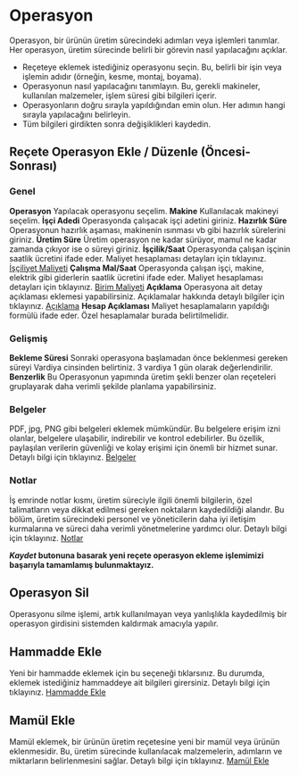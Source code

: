 
# Operasyon 

Operasyon, bir ürünün üretim sürecindeki adımları veya işlemleri tanımlar. 
Her operasyon, üretim sürecinde belirli bir görevin nasıl yapılacağını açıklar.

- Reçeteye eklemek istediğiniz operasyonu seçin. Bu, belirli bir işin veya işlemin adıdır (örneğin, kesme, montaj, boyama).
- Operasyonun nasıl yapılacağını tanımlayın. Bu, gerekli makineler, kullanılan malzemeler, işlem süresi gibi bilgileri içerir.
- Operasyonların doğru sırayla yapıldığından emin olun. Her adımın hangi sırayla yapılacağını belirleyin.
- Tüm bilgileri girdikten sonra değişiklikleri kaydedin.

## Reçete Operasyon Ekle / Düzenle (Öncesi-Sonrası)

### Genel

**Operasyon** Yapılacak operasyonu seçelim.
**Makine** Kullanılacak makineyi seçelim.
**İşçi Adedi** Operasyonda çalışacak işçi adetini giriniz.
**Hazırlık Süre** Operasyonun hazırlık aşaması, makinenin ısınması vb gibi hazırlık sürelerini giriniz.
**Üretim Süre** Üretim operasyon ne kadar sürüyor, mamul ne kadar zamanda çıkıyor ise o süreyi giriniz.
**İşçilik/Saat** Operasyonda çalışan işçinin saatlik ücretini ifade eder. Maliyet hesaplaması detayları için tıklayınız. [İşçiliyet Maliyeti](../Uretim/IscilikMaliyeti.md)
**Çalışma Mal/Saat** Operasyonda çalışan işçi, makine, elektrik gibi giderlerin saatlik ücretini ifade eder. Maliyet hesaplaması detayları için tıklayınız. [Birim Maliyeti](../Uretim/BirimMaliyeti.md)
**Açıklama** Operasyona ait detay açıklaması eklemesi yapabilirsiniz. Açıklamalar hakkında detaylı bilgiler için tıklayınız. [Açıklama](../TemelOzellikler/Aciklama.md)
**Hesap Açıklaması** Maliyet hesaplamaların yapıldığı formülü ifade eder. Özel hesaplamalar burada belirtilmelidir.

### Gelişmiş

**Bekleme Süresi** Sonraki operasyona başlamadan önce beklenmesi gereken süreyi Vardiya cinsinden belirtiniz. 3 vardiya 1 gün olarak değerlendirilir.
**Benzerlik** Bu Operasyonun yapımında üretim şekli benzer olan reçeteleri gruplayarak daha verimli şekilde planlama yapabilirsiniz.

### Belgeler

PDF, jpg, PNG gibi belgeleri eklemek mümkündür. Bu belgelere erişim izni olanlar, belgelere ulaşabilir, indirebilir ve kontrol edebilirler.
Bu özellik, paylaşılan verilerin güvenliği ve kolay erişimi için önemli bir hizmet sunar. 
Detaylı bilgi için tıklayınız. [Belgeler](../TemelOzellikler/Belgeler.md)

### Notlar

İş emrinde notlar kısmı, üretim süreciyle ilgili önemli bilgilerin, özel talimatların veya dikkat edilmesi gereken noktaların kaydedildiği alandır. 
Bu bölüm, üretim sürecindeki personel ve yöneticilerin daha iyi iletişim kurmalarına ve süreci daha verimli yönetmelerine yardımcı olur.
Detaylı bilgi için tıklayınız. [Notlar](../TemelOzellikler/Notlar.md)

***Kaydet* butonuna basarak yeni reçete operasyon ekleme işlemimizi başarıyla tamamlamış bulunmaktayız.**

## Operasyon Sil

Operasyonu silme işlemi, artık kullanılmayan veya yanlışlıkla kaydedilmiş bir operasyon girdisini sistemden kaldırmak amacıyla yapılır.

## Hammadde Ekle 

Yeni bir hammadde eklemek için bu seçeneği tıklarsınız. Bu durumda, eklemek istediğiniz hammaddeye ait bilgileri girersiniz.
Detaylı bilgi için tıklayınız. [Hammadde Ekle](../Uretim/HammaddeEkle.md)

## Mamül Ekle

Mamül eklemek, bir ürünün üretim reçetesine yeni bir mamül veya ürünün eklenmesidir. 
Bu, üretim sürecinde kullanılacak malzemelerin, adımların ve miktarların belirlenmesini sağlar.
Detaylı bilgi için tıklayınız. [Mamül Ekle](../Uretim/MamulEkle.md)
